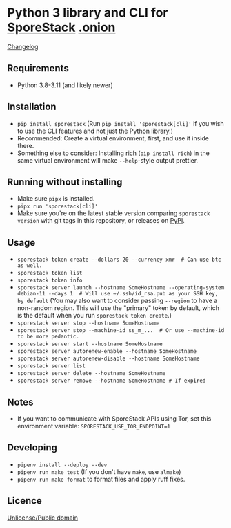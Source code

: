# Python 3 library and CLI for [SporeStack](https://sporestack.com) [.onion](http://spore64i5sofqlfz5gq2ju4msgzojjwifls7rok2cti624zyq3fcelad.onion)

[Changelog](CHANGELOG.md)

## Requirements

* Python 3.8-3.11 (and likely newer)

## Installation

* `pip install sporestack` (Run `pip install 'sporestack[cli]'` if you wish to use the CLI features and not just the Python library.)
* Recommended: Create a virtual environment, first, and use it inside there.
* Something else to consider: Installing [rich](https://github.com/Textualize/rich) (`pip install rich`) in the same virtual environment will make `--help`-style output prettier.

## Running without installing

* Make sure `pipx` is installed.
* `pipx run 'sporestack[cli]'`
* Make sure you're on the latest stable version comparing `sporestack version` with git tags in this repository, or releases on [PyPI](https://pypi.org/project/sporestack/).

## Usage

* `sporestack token create --dollars 20 --currency xmr  # Can use btc as well.`
* `sporestack token list`
* `sporestack token info`
* `sporestack server launch --hostname SomeHostname --operating-system debian-11 --days 1  # Will use ~/.ssh/id_rsa.pub as your SSH key, by default`
(You may also want to consider passing `--region` to have a non-random region. This will use the "primary" token by default, which is the default when you run `sporestack token create`.)
* `sporestack server stop --hostname SomeHostname`
* `sporestack server stop --machine-id ss_m_...  # Or use --machine-id to be more pedantic.`
* `sporestack server start --hostname SomeHostname`
* `sporestack server autorenew-enable --hostname SomeHostname`
* `sporestack server autorenew-disable --hostname SomeHostname`
* `sporestack server list`
* `sporestack server delete --hostname SomeHostname`
* `sporestack server remove --hostname SomeHostname # If expired`

## Notes

* If you want to communicate with SporeStack APIs using Tor, set this environment variable: `SPORESTACK_USE_TOR_ENDPOINT=1`

## Developing

* `pipenv install --deploy --dev`
* `pipenv run make test` (If you don't have `make`, use `almake`)
* `pipenv run make format` to format files and apply ruff fixes.

## Licence

[Unlicense/Public domain](LICENSE.txt)
